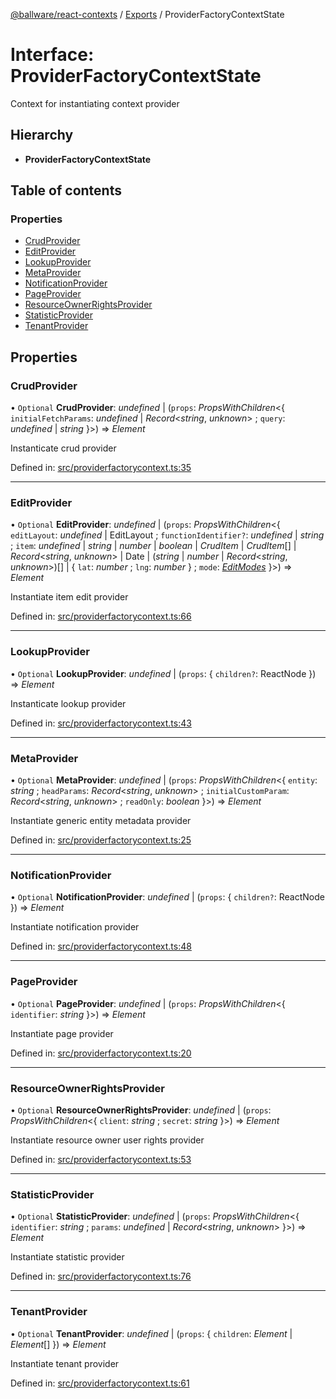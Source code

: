 [@ballware/react-contexts](../README.md) / [Exports](../modules.md) / ProviderFactoryContextState

# Interface: ProviderFactoryContextState

Context for instantiating context provider

## Hierarchy

* **ProviderFactoryContextState**

## Table of contents

### Properties

- [CrudProvider](providerfactorycontextstate.md#crudprovider)
- [EditProvider](providerfactorycontextstate.md#editprovider)
- [LookupProvider](providerfactorycontextstate.md#lookupprovider)
- [MetaProvider](providerfactorycontextstate.md#metaprovider)
- [NotificationProvider](providerfactorycontextstate.md#notificationprovider)
- [PageProvider](providerfactorycontextstate.md#pageprovider)
- [ResourceOwnerRightsProvider](providerfactorycontextstate.md#resourceownerrightsprovider)
- [StatisticProvider](providerfactorycontextstate.md#statisticprovider)
- [TenantProvider](providerfactorycontextstate.md#tenantprovider)

## Properties

### CrudProvider

• `Optional` **CrudProvider**: *undefined* \| (`props`: *PropsWithChildren*<{ `initialFetchParams`: *undefined* \| *Record*<*string*, *unknown*\> ; `query`: *undefined* \| *string*  }\>) => *Element*

Instanticate crud provider

Defined in: [src/providerfactorycontext.ts:35](https://github.com/frankball/ballware-react-contexts/blob/85afb6f/src/providerfactorycontext.ts#L35)

___

### EditProvider

• `Optional` **EditProvider**: *undefined* \| (`props`: *PropsWithChildren*<{ `editLayout`: *undefined* \| EditLayout ; `functionIdentifier?`: *undefined* \| *string* ; `item`: *undefined* \| *string* \| *number* \| *boolean* \| *CrudItem* \| *CrudItem*[] \| *Record*<*string*, *unknown*\> \| Date \| (*string* \| *number* \| *Record*<*string*, *unknown*\>)[] \| { `lat`: *number* ; `lng`: *number*  } ; `mode`: [*EditModes*](../enums/editmodes.md)  }\>) => *Element*

Instantiate item edit provider

Defined in: [src/providerfactorycontext.ts:66](https://github.com/frankball/ballware-react-contexts/blob/85afb6f/src/providerfactorycontext.ts#L66)

___

### LookupProvider

• `Optional` **LookupProvider**: *undefined* \| (`props`: { `children?`: ReactNode  }) => *Element*

Instanticate lookup provider

Defined in: [src/providerfactorycontext.ts:43](https://github.com/frankball/ballware-react-contexts/blob/85afb6f/src/providerfactorycontext.ts#L43)

___

### MetaProvider

• `Optional` **MetaProvider**: *undefined* \| (`props`: *PropsWithChildren*<{ `entity`: *string* ; `headParams`: *Record*<*string*, *unknown*\> ; `initialCustomParam`: *Record*<*string*, *unknown*\> ; `readOnly`: *boolean*  }\>) => *Element*

Instantiate generic entity metadata provider

Defined in: [src/providerfactorycontext.ts:25](https://github.com/frankball/ballware-react-contexts/blob/85afb6f/src/providerfactorycontext.ts#L25)

___

### NotificationProvider

• `Optional` **NotificationProvider**: *undefined* \| (`props`: { `children?`: ReactNode  }) => *Element*

Instantiate notification provider

Defined in: [src/providerfactorycontext.ts:48](https://github.com/frankball/ballware-react-contexts/blob/85afb6f/src/providerfactorycontext.ts#L48)

___

### PageProvider

• `Optional` **PageProvider**: *undefined* \| (`props`: *PropsWithChildren*<{ `identifier`: *string*  }\>) => *Element*

Instantiate page provider

Defined in: [src/providerfactorycontext.ts:20](https://github.com/frankball/ballware-react-contexts/blob/85afb6f/src/providerfactorycontext.ts#L20)

___

### ResourceOwnerRightsProvider

• `Optional` **ResourceOwnerRightsProvider**: *undefined* \| (`props`: *PropsWithChildren*<{ `client`: *string* ; `secret`: *string*  }\>) => *Element*

Instantiate resource owner user rights provider

Defined in: [src/providerfactorycontext.ts:53](https://github.com/frankball/ballware-react-contexts/blob/85afb6f/src/providerfactorycontext.ts#L53)

___

### StatisticProvider

• `Optional` **StatisticProvider**: *undefined* \| (`props`: *PropsWithChildren*<{ `identifier`: *string* ; `params`: *undefined* \| *Record*<*string*, *unknown*\>  }\>) => *Element*

Instantiate statistic provider

Defined in: [src/providerfactorycontext.ts:76](https://github.com/frankball/ballware-react-contexts/blob/85afb6f/src/providerfactorycontext.ts#L76)

___

### TenantProvider

• `Optional` **TenantProvider**: *undefined* \| (`props`: { `children`: *Element* \| *Element*[]  }) => *Element*

Instantiate tenant provider

Defined in: [src/providerfactorycontext.ts:61](https://github.com/frankball/ballware-react-contexts/blob/85afb6f/src/providerfactorycontext.ts#L61)
